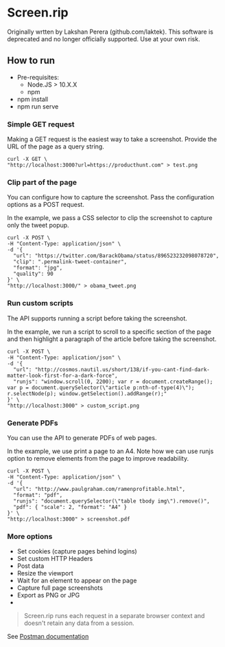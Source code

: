 # Screen.rip

Originally wrtten by Lakshan Perera (github.com/laktek). This software is deprecated and no longer officially supported.
Use at your own risk.

## How to run

* Pre-requisites:
  - Node.JS > 10.X.X
  - npm
* npm install
* npm run serve

### Simple GET request
Making a GET request is the easiest way to take a screenshot. Provide the URL of the page as a query string.

```
curl -X GET \
"http://localhost:3000?url=https://producthunt.com" > test.png
```

### Clip part of the page
You can configure how to capture the screenshot. Pass the configuration options as a POST request.

In the example, we pass a CSS selector to clip the screenshot to capture only the tweet popup.

```
curl -X POST \
-H "Content-Type: application/json" \
-d '{
  "url": "https://twitter.com/BarackObama/status/896523232098078720",
  "clip": ".permalink-tweet-container",
  "format": "jpg",
  "quality": 90
}' \
"http://localhost:3000/" > obama_tweet.png
```

### Run custom scripts
The API supports running a script before taking the screenshot.

In the example, we run a script to scroll to a specific section of the page and then highlight a paragraph of the article before taking the screenshot.

```
curl -X POST \
-H "Content-Type: application/json" \
-d '{
  "url": "http://cosmos.nautil.us/short/138/if-you-cant-find-dark-matter-look-first-for-a-dark-force",
  "runjs": "window.scroll(0, 2200); var r = document.createRange(); var p = document.querySelector(\"article p:nth-of-type(4)\"); r.selectNode(p); window.getSelection().addRange(r);"
}' \
"http://localhost:3000" > custom_script.png
```

### Generate PDFs
You can use the API to generate PDFs of web pages.

In the example, we use print a page to an A4. Note how we can use runjs option to remove elements from the page to improve readability.

```
curl -X POST \
-H "Content-Type: application/json" \
-d '{
  "url": "http://www.paulgraham.com/ramenprofitable.html",
  "format": "pdf",
  "runjs": "document.querySelector(\"table tbody img\").remove()",
  "pdf": { "scale": 2, "format": "A4" }
}' \
"http://localhost:3000" > screenshot.pdf
```

### More options

- Set cookies (capture pages behind logins)
- Set custom HTTP Headers
- Post data
- Resize the viewport
- Wait for an element to appear on the page
- Capture full page screenshots
- Export as PNG or JPG
- 
> Screen.rip runs each request in a separate browser context and doesn't retain any data from a session.

See [Postman documentation](https://documenter.getpostman.com/view/2810998/screenrip/77ceRMN?version=latest)
